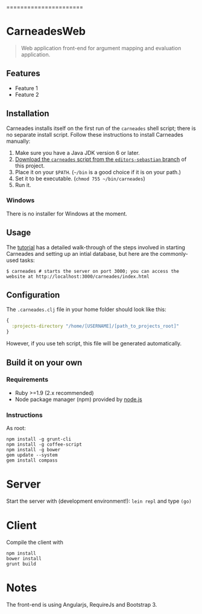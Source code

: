 ======================
# CarneadesWeb

> Web application front-end for argument mapping and evaluation application.

## Features
- Feature 1
- Feature 2

## Installation
Carneades installs itself on the first run of the `carneades` shell script; there is no
separate install script. Follow these instructions to install Carneades manually:

1. Make sure you have a Java JDK version 6 or later.
2. [Download the `carneades` script from the `editors-sebastian` branch](https://raw.githubusercontent.com/carneades/carneades/editors-sebastian/bin/carneades)
 of this project.
3. Place it on your `$PATH`. (`~/bin` is a good choice if it is on your path.)
4. Set it to be executable. (`chmod 755 ~/bin/carneades`)
5. Run it.

### Windows
There is no installer for Windows at the moment.

## Usage
The [tutorial](https://github.com/carneades/carneades/blob/stable/doc/TUTORIAL.md)
has a detailed walk-through of the steps involved in starting Carneades and setting up an intial database, but here are the commonly-used tasks:

    $ carneades # starts the server on port 3000; you can access the website at http://localhost:3000/carneades/index.html

## Configuration

The `.carneades.clj` file in your home folder should look like this:

```clj
{
  :projects-directory "/home/[USERNAME]/[path_to_projects_root]"
}
```
However, if you use teh script, this file will be generated automatically.

## Build it on your own

### Requirements

- Ruby >=1.9 (2.x recommended)
- Node package manager (npm) provided by [node.js](http://nodejs.org/)


### Instructions
As root:

```
npm install -g grunt-cli
npm install -g coffee-script
npm install -g bower
gem update --system
gem install compass
```

# Server

Start the server with (development environment!): ```lein repl``` and type ```(go)```

# Client

Compile the client with

```
npm install
bower install
grunt build
```

# Notes

The front-end is using Angularjs, RequireJs and Bootstrap 3.
